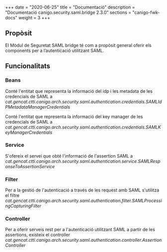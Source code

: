 +++
date        = "2020-06-25"
title       = "Documentació"
description = "Documentació canigo.security.saml.bridge 2.3.0"
sections    = "canigo-fwk-docs"
weight      = 3
+++

## Propòsit

El Mòdul de Seguretat SAML bridge té com a propòsit general oferir els components per a l’autenticació utilitzant SAML.

## Funcionalitats

### Beans

Conté l'entitat que representa la informació del idp i les metadata de les credencials de SAML a  *cat.gencat.ctti.canigo.arch.security.saml.authentication.credentials.SAMLIdPMetadataManagerCredentials*

Conté l'entitat que representa la informació del key manager de les credencials de SAML a *cat.gencat.ctti.canigo.arch.security.saml.authentication.credentials.SAMLKeyManagerCredentials*

### Service

S'ofereix el servei que obté l'informació de l'assertion SAML a *cat.gencat.ctti.canigo.arch.security.saml.authentication.service.SAMLResponseToAssertionService*

### Filter

Per a la gestió de l'autenticació a través de les request amb SAML s'utilitza el filtre *cat.gencat.ctti.canigo.arch.security.saml.authentication.filter.SAMLProcessingCapturingFilter*

### Controller

Per a oferir serveis rest per a l'autenticació utilitzant SAML a partir de les assertions, existeix el controller *cat.gencat.ctti.canigo.arch.security.saml.authentication.controller.AssertionController*
